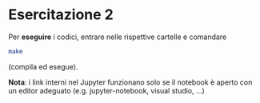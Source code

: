 # Esercitazione 2

Per **eseguire** i codici, entrare nelle rispettive cartelle e comandare
```bash
make
```
(compila ed esegue).

**Nota**: i link interni nel Jupyter funzionano solo se il notebook è aperto con un editor adeguato (e.g. jupyter-notebook, visual studio, ...)
